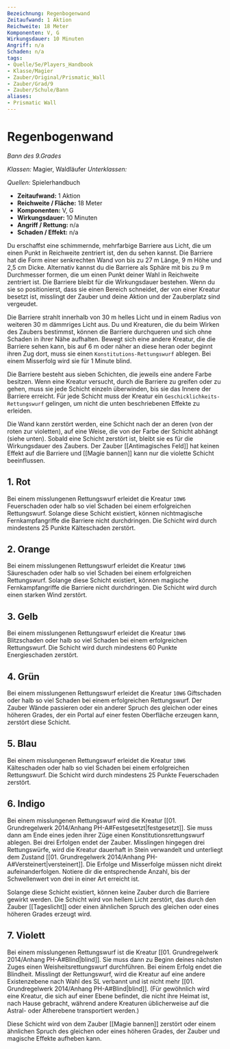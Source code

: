 ```yaml
---
Bezeichnung: Regenbogenwand
Zeitaufwand: 1 Aktion
Reichweite: 18 Meter
Komponenten: V, G
Wirkungsdauer: 10 Minuten
Angriff: n/a
Schaden: n/a
tags:
- Quelle/5e/Players_Handbook
- Klasse/Magier
- Zauber/Original/Prismatic_Wall
- Zauber/Grad/9
- Zauber/Schule/Bann
aliases:
- Prismatic Wall
---
```

# Regenbogenwand
_Bann des 9.Grades_

_Klassen:_ Magier, Waldläufer
_Unterklassen:_

_Quellen:_ Spielerhandbuch
 
- **Zeitaufwand:** 1 Aktion
- **Reichweite / Fläche:** 18 Meter
- **Komponenten:** V, G
- **Wirkungsdauer:** 10 Minuten
- **Angriff / Rettung:** n/a
- **Schaden / Effekt:**  n/a

Du erschaffst eine schimmernde, mehrfarbige Barriere aus Licht, die um einen Punkt in Reichweite zentriert ist, den du sehen kannst. Die Barriere hat die Form einer senkrechten Wand von bis zu 27 m Länge, 9 m Höhe und 2,5 cm Dicke. Alternativ kannst du die Barriere als Sphäre mit bis zu 9 m Durchmesser formen, die um einen Punkt deiner Wahl in Reichweite zentriert ist. Die Barriere bleibt für die Wirkungsdauer bestehen. Wenn du sie so positionierst, dass sie einen Bereich schneidet, der von einer Kreatur besetzt ist, misslingt der Zauber und deine Aktion und der Zauberplatz sind vergeudet.

Die Barriere strahlt innerhalb von 30 m helles Licht und in einem Radius von weiteren 30 m dämmriges Licht aus. Du und Kreaturen, die du beim Wirken des Zaubers bestimmst, können die Barriere durchqueren und sich ohne Schaden in ihrer Nähe aufhalten. Bewegt sich eine andere Kreatur, die die Barriere sehen kann, bis auf 6 m oder näher an diese heran oder beginnt ihren Zug dort, muss sie einen `Konstitutions-Rettungswurf` ablegen. Bei einem Misserfolg wird sie für 1 Minute blind.

Die Barriere besteht aus sieben Schichten, die jeweils eine andere Farbe besitzen. Wenn eine Kreatur versucht, durch die Barriere zu greifen oder zu gehen, muss sie jede Schicht einzeln überwinden, bis sie das Innere der Barriere erreicht. Für jede Schicht muss der Kreatur ein `Geschicklichkeits-Rettungswurf` gelingen, um nicht die unten beschriebenen Effekte zu erleiden.

Die Wand kann zerstört werden, eine Schicht nach der an deren (von der roten zur violetten), auf eine Weise, die von der Farbe der Schicht abhängt (siehe unten). Sobald eine Schicht zerstört ist, bleibt sie es für die Wirkungsdauer des Zaubers. Der Zauber [[Antimagisches Feld]] hat keinen Effekt auf die Barriere und [[Magie bannen]] kann nur die violette Schicht beeinflussen.

## 1. Rot
Bei einem misslungenen Rettungswurf erleidet die Kreatur `10W6` Feuerschaden oder halb so viel Schaden bei einem erfolgreichen Rettungswurf. Solange diese Schicht existiert, können nichtmagische Fernkampfangriffe die Barriere nicht durchdringen. Die Schicht wird durch mindestens 25 Punkte Kälteschaden zerstört.

## 2. Orange
Bei einem misslungenen Rettungswurf erleidet die Kreatur `10W6` Säureschaden oder halb so viel Schaden bei einem erfolgreichen Rettungswurf. Solange diese Schicht existiert, können magische Fernkampfangriffe die Barriere nicht durchdringen. Die Schicht wird durch einen starken Wind zerstört.

## 3. Gelb
Bei einem misslungenen Rettungswurf erleidet die Kreatur `10W6` Blitzschaden oder halb so viel Schaden bei einem erfolgreichen Rettungswurf. Die Schicht wird durch mindestens 60 Punkte Energieschaden zerstört.

## 4. Grün
Bei einem misslungenen Rettungswurf erleidet die Kreatur `10W6` Giftschaden oder halb so viel Schaden bei einem erfolgreichen Rettungswurf. Der Zauber Wände passieren oder ein anderer Spruch des gleichen oder eines höheren Grades, der ein Portal auf einer festen Oberfläche erzeugen kann, zerstört diese Schicht.

## 5. Blau
Bei einem misslungenen Rettungswurf erleidet die Kreatur `10W6` Kälteschaden oder halb so viel Schaden bei einem erfolgreichen Rettungswurf. Die Schicht wird durch mindestens 25 Punkte Feuerschaden zerstört.

## 6. Indigo
Bei einem misslungenen Rettungswurf wird die Kreatur [[01. Grundregelwerk 2014/Anhang PH-A#Festgesetzt|festgesetzt]]. Sie muss dann am Ende eines jeden ihrer Züge einen Konstitutionsrettungswurf ablegen. Bei drei Erfolgen endet der Zauber. Misslingen hingegen drei Rettungswürfe, wird die Kreatur dauerhaft in Stein verwandelt und unterliegt dem Zustand [[01. Grundregelwerk 2014/Anhang PH-A#Versteinert|versteinert]]. Die Erfolge und Misserfolge müssen nicht direkt aufeinanderfolgen. Notiere dir die entsprechende Anzahl, bis der Schwellenwert von drei in einer Art erreicht ist.

Solange diese Schicht existiert, können keine Zauber durch die Barriere gewirkt werden. Die Schicht wird von hellem Licht zerstört, das durch den Zauber [[Tageslicht]] oder einen ähnlichen Spruch des gleichen oder eines höheren Grades erzeugt wird.

## 7. Violett
Bei einem misslungenen Rettungswurf ist die Kreatur [[01. Grundregelwerk 2014/Anhang PH-A#Blind|blind]]. Sie muss dann zu Beginn deines nächsten Zuges einen Weisheitsrettungswurf durchführen. Bei einem Erfolg endet die Blindheit. Misslingt der Rettungswurf, wird die Kreatur auf eine andere Existenzebene nach Wahl des SL verbannt und ist nicht mehr [[01. Grundregelwerk 2014/Anhang PH-A#Blind|blind]]. (Für gewöhnlich wird eine Kreatur, die sich auf einer Ebene befindet, die nicht ihre Heimat ist, nach Hause gebracht, während andere Kreaturen üblicherweise auf die Astral- oder Ätherebene transportiert werden.)

Diese Schicht wird von dem Zauber [[Magie bannen]] zerstört oder einem ähnlichen Spruch des gleichen oder eines höheren Grades, der Zauber und magische Effekte aufheben kann.